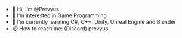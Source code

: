 - 👋 Hi, I’m @Prevyus
- 👀 I’m interested in Game Programming
- 🌱 I’m currently learning C#, C++, Unity, Unreal Engine and Blender
- 📫 How to reach me: (Discord) prevyus

<!---
Prevyus/Prevyus is a ✨ special ✨ repository because its `README.md` (this file) appears on your GitHub profile.
You can click the Preview link to take a look at your changes.
--->
